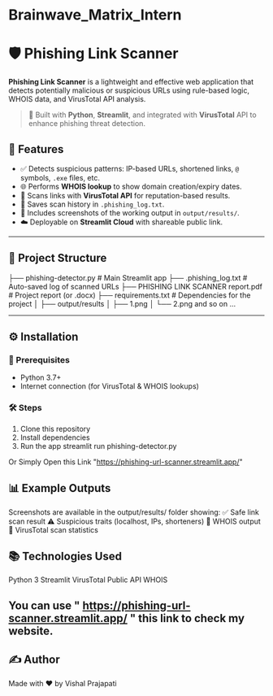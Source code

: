 # Brainwave_Matrix_Intern

# 🛡️ Phishing Link Scanner

**Phishing Link Scanner** is a lightweight and effective web application that detects potentially malicious or suspicious URLs using rule-based logic, WHOIS data, and VirusTotal API analysis.

> 🔗 Built with **Python**, **Streamlit**, and integrated with **VirusTotal** API to enhance phishing threat detection.

## 🚀 Features

- ✅ Detects suspicious patterns: IP-based URLs, shortened links, `@` symbols, `.exe` files, etc.
- 🌐 Performs **WHOIS lookup** to show domain creation/expiry dates.
- 🦠 Scans links with **VirusTotal API** for reputation-based results.
- 💾 Saves scan history in `.phishing_log.txt`.
- 📸 Includes screenshots of the working output in `output/results/`.
- ☁️ Deployable on **Streamlit Cloud** with shareable public link.

---

## 📁 Project Structure

├── phishing-detector.py                     # Main Streamlit app
├── .phishing_log.txt                        # Auto-saved log of scanned URLs
├── PHISHING LINK SCANNER report.pdf         # Project report (or .docx)
├── requirements.txt                         # Dependencies for the project
│
├── output/results
│ ├── 1.png
│ └── 2.png
   and so on ...


---

## ⚙️ Installation

### 🧩 Prerequisites

- Python 3.7+
- Internet connection (for VirusTotal & WHOIS lookups)

### 🛠️ Steps

1. Clone this repository
2. Install dependencies
3. Run the app
streamlit run phishing-detector.py

Or Simply Open this Link "https://phishing-url-scanner.streamlit.app/" 


## 📊 Example Outputs

Screenshots are available in the output/results/ folder showing:
✅ Safe link scan result
⚠️ Suspicious traits (localhost, IPs, shorteners)
🧾 WHOIS output
🦠 VirusTotal scan statistics


## 📚 Technologies Used

Python 3
Streamlit
VirusTotal Public API
WHOIS

## You can use  " https://phishing-url-scanner.streamlit.app/ " this link to check my website.

## ✍️ Author
Made with ❤️ by Vishal Prajapati




